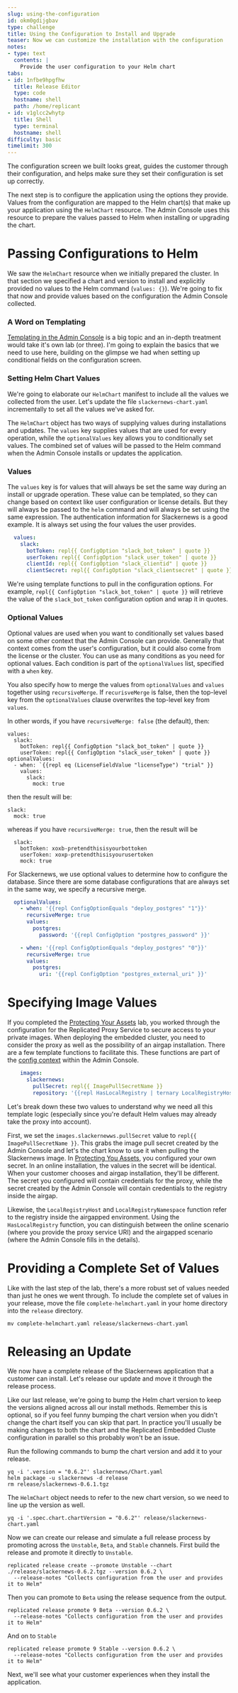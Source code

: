 ```yaml
---
slug: using-the-configuration
id: okm0gdijgbav
type: challenge
title: Using the Configuration to Install and Upgrade
teaser: Now we can customize the installation with the configuration
notes:
- type: text
  contents: |
    Provide the user configuration to your Helm chart
tabs:
- id: 1nfbe9hpgfhw
  title: Release Editor
  type: code
  hostname: shell
  path: /home/replicant
- id: v1glcc2whytp
  title: Shell
  type: terminal
  hostname: shell
difficulty: basic
timelimit: 300
---
```


The configuration screen we built looks great, guides the customer through
their configuration, and helps make sure they set their configuration is set
up correctly.

The next step is to configure the application using the options
they provide. Values from the configuration are mapped to the Helm chart(s)
that make up your application using the `HelmChart` resource. The Admin
Console uses this resource to prepare the values passed to Helm when
installing or upgrading the chart.

Passing Configurations to Helm
==============================

We saw the `HelmChart` resource when we initially prepared the cluster. In that
section we specified a chart and version to install and explicitly provided no
values to the Helm command (`values: {}`). We're going to fix that now and
provide values based on the configuration the Admin Console collected.

### A Word on Templating

[Templating in the Admin Console](https://docs.replicated.com/reference/template-functions-about)
is a big topic and an in-depth treatment would take it's own lab (or three).
I'm going to explain the basics that we need to use here, building on the
glimpse we had when setting up conditional fields on the configuration screen.

### Setting Helm Chart Values

We're going to elaborate our `HelmChart` manifest to include all the values
we collected from the user. Let's update the file `slackernews-chart.yaml`
incrementally to set all the values we've asked for.

The `HelmChart` object has two ways of supplying values during installations
and updates. The `values` key supplies values that are used for every
operation, while the `optionalValues` key allows you to conditionally set
values. The combined set of values will be passed to the Helm command when the
Admin Console installs or updates the application.

### Values

The `values` key is for values that will always be set the same way during an
install or upgrade operation. These value can be templated, so they can change
based on context like user configuration or license details. But they will
always be passed to the `helm` command and will always be set using the same
expression. The authentication information for Slackernews is a good example.
It is always set using the four values the user provides.

```yaml
  values:
    slack:
      botToken: repl{{ ConfigOption "slack_bot_token" | quote }}
      userToken: repl{{ ConfigOption "slack_user_token" | quote }}
      clientId: repl{{ ConfigOption "slack_clientid" | quote }}
      clientSecret: repl{{ ConfigOption "slack_clientsecret" | quote }}
```

We're using template functions to pull in the configuration options. For
example, `repl{{ ConfigOption "slack_bot_token" | quote }}` will retrieve
the value of the `slack_bot_token` configuration option and wrap it in quotes.

### Optional Values

Optional values are used when you want to conditionally set values based on
some other context that the Admin Console can provide. Generally that context
comes from the user's configuration, but it could also come from the license
or the cluster. You can use as many conditions as you need for optional
values. Each condition is part of the `optionalValues` list, specified with a
`when` key.

You also specify how to merge the values from `optionalValues` and `values`
together using `recursiveMerge`. If `recurisveMerge` is false, then the
top-level key from the `optionalValues` clause overwrites the top-level key
from `values`.

In other words, if you have `recursiveMerge: false` (the default), then:

```
values:
  slack:
    botToken: repl{{ ConfigOption "slack_bot_token" | quote }}
    userToken: repl{{ ConfigOption "slack_user_token" | quote }}
optionalValues:
  - when: `{{repl eq (LicenseFieldValue "licenseType") "trial" }}
    values:
      slack:
        mock: true
```

then the result will be:

```
slack:
  mock: true
```

whereas if you have `recursiveMerge: true`, then the result will be

```
  slack:
    botToken: xoxb-pretendthisisyourbottoken
    userToken: xoxp-pretendthisisyourusertoken
    mock: true
```

For Slackernews, we use optional values to determine how to configure the
database. Since there are some database configurations that are always set in
the same way, we specify a recursive merge.

```yaml
  optionalValues:
    - when: '{{repl ConfigOptionEquals "deploy_postgres" "1"}}'
      recursiveMerge: true
      values:
        postgres:
          password: '{{repl ConfigOption "postgres_password" }}'

    - when: '{{repl ConfigOptionEquals "deploy_postgres" "0"}}'
      recursiveMerge: true
      values:
        postgres:
          uri: '{{repl ConfigOption "postgres_external_uri" }}'
```

Specifying Image Values
=======================

If you completed the [Protecting Your
Assets](https://play.instruqt.com/manage/replicated/tracks/protecting-your-assets)
lab, you worked through the configuration for the Replicated Proxy Service to
secure access to your private images. When deploying the embedded cluster, you
need to consider the proxy as well as the possibility of an airgap
installation. There are a few template functions to facilitate this. These
functions are part of the [config
context](https://docs.replicated.com/reference/template-functions-config-context)
within the Admin Console.

```yaml
    images:
      slackernews:
        pullSecret: repl{{ ImagePullSecretName }}
        repository: '{{repl HasLocalRegistry | ternary LocalRegistryHost "proxy.replicated.com" }}/{{repl HasLocalRegistry | ternary LocalRegistryNamespace (print "proxy/" (LicenseFieldValue "appSlug") "/ghcr.io/slackernews" ) }}/slackernews-web:1.0.17'
```

Let's break down these two values to understand why we need all this template
logic (especially since you're default Helm values may already take the proxy
into account).

First, we set the `images.slackernewws.pullSecret` value to `repl{{ ImagePullSecretName }}`.
This grabs the image pull secret created by the Admin Console and let's the
chart know to use it when pulling the Slackernews image. In [Protecting You
Assets](https://play.instruqt.com/manage/replicated/tracks/protecting-your-assets),
you configured your own secret. In an online installation, the values in the
secret will be identical. When your customer chooses and airgap installation,
they'll be different. The secret you configured will contain credentials for
the proxy, while the secret created by the Admin Console will contain credentials to the registry
inside the airgap.

Likewise, the `LocalRegistryHost` and `LocalRegistryNamespace` function refer
to the registry inside the airgapped environment. Using the `HasLocalRegistry`
function, you can distinguish between the online scenario (where you provide
the proxy service URI) and the airgapped scenario (where the Admin Console
fills in the details).

Providing a Complete Set of Values
==================================

Like with the last step of the lab, there's a more robust set of values needed
than just he ones we went through. To include the complete set of values in
your release, move the file `complete-helmchart.yaml` in your home directory
into the `release` directory.

```shell
mv complete-helmchart.yaml release/slackernews-chart.yaml
```

Releasing an Update
===================

We now have a complete release of the Slackernews application that a customer
can install. Let's release our update and move it through the release process.

Like our last release, we're going to bump the Helm chart version to keep the
versions aligned across all our install methods. Remember this is optional, so
if you feel funny bumping the chart version when you didn't change the chart
itself you can skip that part. In practice you'll usually be making changes to
both the chart and the Replicated Embedded Cluste configuration in parallel so
this probably won't be an issue.

Run the following commands to bump the chart version and add it to your
release.

```
yq -i '.version = "0.6.2"' slackernews/Chart.yaml
helm package -u slackernews -d release
rm release/slackernews-0.6.1.tgz
```

The `HelmChart` object needs to refer to the new chart version, so we need to
line up the version as well.

```
yq -i '.spec.chart.chartVersion = "0.6.2"' release/slackernews-chart.yaml
```

Now we can create our release and simulate a full release process by promoting
across the `Unstable`, `Beta`, and `Stable` channels. First build the release
and promote it directly to `Unstable`.

```
replicated release create --promote Unstable --chart ./release/slackernews-0.6.2.tgz --version 0.6.2 \
  --release-notes "Collects configuration from the user and provides it to Helm"
```

Then you can promote to `Beta` using the release sequence from the output.

```
replicated release promote 9 Beta --version 0.6.2 \
  --release-notes "Collects configuration from the user and provides it to Helm"
```

And on to `Stable`

```
replicated release promote 9 Stable --version 0.6.2 \
  --release-notes "Collects configuration from the user and provides it to Helm"
```

Next, we'll see what your customer experiences when they install the
application.

